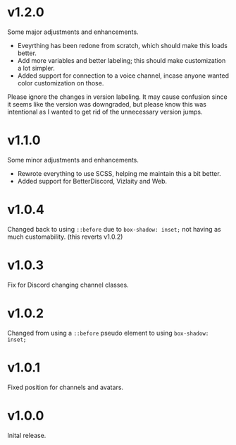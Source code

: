 # v1.2.0
Some major adjustments and enhancements.
- Eveyrthing has been redone from scratch, which should make this loads better.
- Add more variables and better labeling; this should make customization a lot simpler.
- Added support for connection to a voice channel, incase anyone wanted color customization on those.

Please ignore the changes in version labeling. It may cause confusion since it seems like the version was downgraded, but please know this was intentional as I wanted to get rid of the unnecessary version jumps.

# v1.1.0
Some minor adjustments and enhancements.
- Rewrote everything to use SCSS, helping me maintain this a bit better.
- Added support for BetterDiscord, Vizlaity and Web.

# v1.0.4
Changed back to using `::before` due to `box-shadow: inset;` not having as much customability. (this reverts v1.0.2) 

# v1.0.3
Fix for Discord changing channel classes.

# v1.0.2
Changed from using a `::before` pseudo element to using `box-shadow: inset;`

# v1.0.1
Fixed position for channels and avatars.

# v1.0.0
Inital release.
